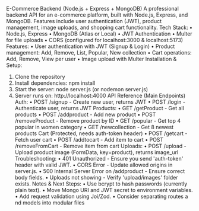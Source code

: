 E-Commerce Backend (Node.js + Express + MongoDB)
A professional backend API for an e-commerce platform, built with Node.js, Express, and MongoDB. Features include user authentication (JWT), product management, image uploads, and shopping cart functionality.
Tech Stack:
• Node.js, Express
• MongoDB (Atlas or Local)
• JWT Authentication
• Multer for file uploads
• CORS (configured for localhost:3000 & localhost:5173)
Features:
• User authentication with JWT (Signup & Login)
• Product management: Add, Remove, List, Popular, New collection
• Cart operations: Add, Remove, View per user
• Image upload with Multer
Installation & Setup:
1.	Clone the repository
2.	Install dependencies: npm install
3.	Start the server: node server.js (or nodemon server.js)
4.	Server runs on: http://localhost:4000 API Reference (Main Endpoints)
Auth: • POST /signup - Create new user, returns JWT • POST /login - Authenticate user, returns JWT
Products: • GET /getProduct - Get all products • POST /addproduct - Add new product • POST /removeProduct - Remove product by ID • GET /popular - Get top 4 popular in women category • GET /newcollection - Get 8 newest products Cart (Protected, needs auth-token header) • POST /getcart - Fetch user cart • POST /addtocart - Add item to cart • POST /removeFromCart - Remove item from cart
Uploads: • POST /upload - Upload product image (FormData, key=product), returns image_url
Troubleshooting: • 401 Unauthorized - Ensure you send 'auth-token' header with valid JWT. • CORS Error - Update allowed origins in server.js. • 500 Internal Server Error on /addproduct - Ensure correct body fields. • Uploads not showing - Verify 'upload/images' folder exists.
Notes & Next Steps: • Use bcrypt to hash passwords (currently plain text). • Move Mongo URI and JWT secret to environment variables. • Add request validation using Joi/Zod. • Consider separating routes a
nd models into modular files
